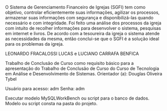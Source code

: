 O Sistema de Gerenciamento Financeiro de Igrejas (SGFI) tem como objetivo, controlar eficientemente suas informações, agilizar os processos, armazenar suas informações com segurança e disponibilizá-las quando necessário e com integridade.   Foi feito uma análise dos processos da igreja com intuito de recolher informações para desenvolver o sistema, pesquisas em internet e livros. De acordo com a tesoureira da igreja o sistema atende as necessidades da mesma, então conclui-se que o SGFI é a solução ideal para os problemas da igreja.


LEONARDO FRACALOSSI LUCAS e
LUCIANO CARRAFA BENFICA

Trabalho de Conclusão de Curso como requisito básico para a apresentação do Trabalho de Conclusão de Curso do Curso de Tecnologia em Análise e Desenvolvimento de Sistemas.
Orientador (a): Douglas Oliveira Tybel

Usuário para acesso: adm
Senha: adm

Executar modelo MySQLWorkBench ou script para o banco de dados. Modelo ou script consta na pasta do projeto.